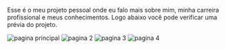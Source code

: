Esse é o meu projeto pessoal onde eu falo mais sobre mim, minha carreira profissional e meus conhecimentos. 
Logo abaixo você pode verificar uma prévia do projeto.

![pagina principal](https://github.com/Adnabackman/Adna-Portf-lio/assets/125579906/8d19c885-c381-4ada-b906-e74ef67d65c0)
![pagina 2](https://github.com/Adnabackman/Adna-Portf-lio/assets/125579906/a4fd5843-aefc-44ec-be3a-f345fcc29c89)
![pagina 3](https://github.com/Adnabackman/Adna-Portf-lio/assets/125579906/716b1806-7f0f-49cb-a25b-8cfb1c598e1e)
![pagina 4](https://github.com/Adnabackman/Adna-Portf-lio/assets/125579906/300182fe-2c12-4e6a-a1a8-9699681cbbe4)
